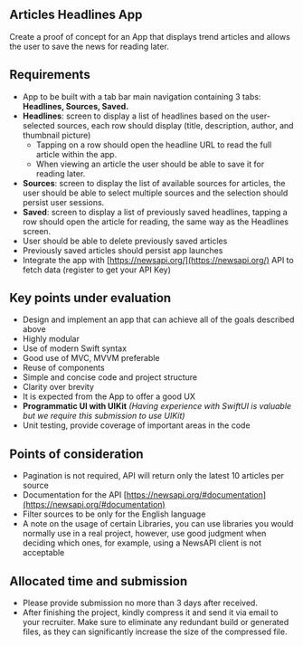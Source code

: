 ## Articles Headlines App
Create a proof of concept for an App that displays trend articles and allows the user to save the news for reading later.

## Requirements
- App to be built with a tab bar main navigation containing 3 tabs: **Headlines, Sources, Saved.**
- **Headlines**: screen to display a list of headlines based on the user-selected sources, each row should display (title, description, author, and thumbnail picture)
  - Tapping on a row should open the headline URL to read the full article within the app.
  - When viewing an article the user should be able to save it for reading later.
- **Sources**: screen to display the list of available sources for articles, the user should be able to select multiple sources and the selection should persist user sessions.
- **Saved**: screen to display a list of previously saved headlines, tapping a row should open the article for reading, the same way as the Headlines screen.
- User should be able to delete previously saved articles
- Previously saved articles should persist app launches
- Integrate the app with [https://newsapi.org/](https://newsapi.org/) API to fetch data (register to get your API Key)  

## Key points under evaluation
- Design and implement an app that can achieve all of the goals described above
- Highly modular
- Use of modern Swift syntax
- Good use of MVC, MVVM preferable
- Reuse of components
- Simple and concise code and project structure
- Clarity over brevity
- It is expected from the App to offer a good UX
- **Programmatic UI with UIKit** _(Having experience with SwiftUI is valuable but we require this submission to use UIKit)_
- Unit testing, provide coverage of important areas in the code

## Points of consideration
- Pagination is not required, API will return only the latest 10 articles per source
- Documentation for the API [https://newsapi.org/#documentation](https://newsapi.org/#documentation)
- Filter sources to be only for the English language
- A note on the usage of certain Libraries, you can use libraries you would normally use in a real project, however, use good judgment when deciding which ones, for example, using a NewsAPI client is not acceptable

## Allocated time and submission
- Please provide submission no more than 3 days after received.
- After finishing the project, kindly compress it and send it via email to your recruiter. Make sure to eliminate any redundant build or generated files, as they can significantly increase the size of the compressed file.
